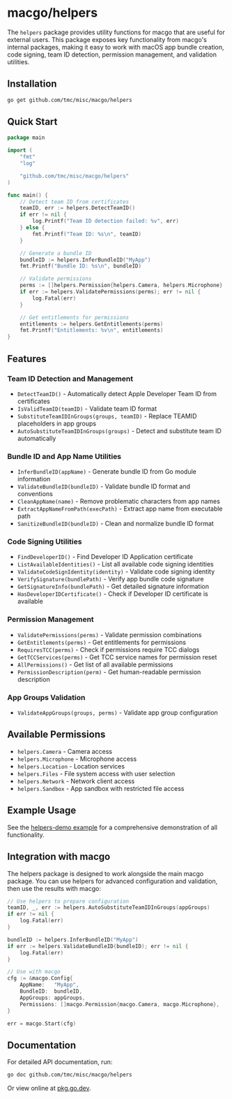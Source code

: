 # macgo/helpers

The `helpers` package provides utility functions for macgo that are useful for external users. This package exposes key functionality from macgo's internal packages, making it easy to work with macOS app bundle creation, code signing, team ID detection, permission management, and validation utilities.

## Installation

```bash
go get github.com/tmc/misc/macgo/helpers
```

## Quick Start

```go
package main

import (
    "fmt"
    "log"

    "github.com/tmc/misc/macgo/helpers"
)

func main() {
    // Detect team ID from certificates
    teamID, err := helpers.DetectTeamID()
    if err != nil {
        log.Printf("Team ID detection failed: %v", err)
    } else {
        fmt.Printf("Team ID: %s\n", teamID)
    }

    // Generate a bundle ID
    bundleID := helpers.InferBundleID("MyApp")
    fmt.Printf("Bundle ID: %s\n", bundleID)

    // Validate permissions
    perms := []helpers.Permission{helpers.Camera, helpers.Microphone}
    if err := helpers.ValidatePermissions(perms); err != nil {
        log.Fatal(err)
    }

    // Get entitlements for permissions
    entitlements := helpers.GetEntitlements(perms)
    fmt.Printf("Entitlements: %v\n", entitlements)
}
```

## Features

### Team ID Detection and Management

- `DetectTeamID()` - Automatically detect Apple Developer Team ID from certificates
- `IsValidTeamID(teamID)` - Validate team ID format
- `SubstituteTeamIDInGroups(groups, teamID)` - Replace TEAMID placeholders in app groups
- `AutoSubstituteTeamIDInGroups(groups)` - Detect and substitute team ID automatically

### Bundle ID and App Name Utilities

- `InferBundleID(appName)` - Generate bundle ID from Go module information
- `ValidateBundleID(bundleID)` - Validate bundle ID format and conventions
- `CleanAppName(name)` - Remove problematic characters from app names
- `ExtractAppNameFromPath(execPath)` - Extract app name from executable path
- `SanitizeBundleID(bundleID)` - Clean and normalize bundle ID format

### Code Signing Utilities

- `FindDeveloperID()` - Find Developer ID Application certificate
- `ListAvailableIdentities()` - List all available code signing identities
- `ValidateCodeSignIdentity(identity)` - Validate code signing identity
- `VerifySignature(bundlePath)` - Verify app bundle code signature
- `GetSignatureInfo(bundlePath)` - Get detailed signature information
- `HasDeveloperIDCertificate()` - Check if Developer ID certificate is available

### Permission Management

- `ValidatePermissions(perms)` - Validate permission combinations
- `GetEntitlements(perms)` - Get entitlements for permissions
- `RequiresTCC(perms)` - Check if permissions require TCC dialogs
- `GetTCCServices(perms)` - Get TCC service names for permission reset
- `AllPermissions()` - Get list of all available permissions
- `PermissionDescription(perm)` - Get human-readable permission description

### App Groups Validation

- `ValidateAppGroups(groups, perms)` - Validate app group configuration

## Available Permissions

- `helpers.Camera` - Camera access
- `helpers.Microphone` - Microphone access
- `helpers.Location` - Location services
- `helpers.Files` - File system access with user selection
- `helpers.Network` - Network client access
- `helpers.Sandbox` - App sandbox with restricted file access

## Example Usage

See the [helpers-demo example](../examples/helpers-demo/) for a comprehensive demonstration of all functionality.

## Integration with macgo

The helpers package is designed to work alongside the main macgo package. You can use helpers for advanced configuration and validation, then use the results with macgo:

```go
// Use helpers to prepare configuration
teamID, _, err := helpers.AutoSubstituteTeamIDInGroups(appGroups)
if err != nil {
    log.Fatal(err)
}

bundleID := helpers.InferBundleID("MyApp")
if err := helpers.ValidateBundleID(bundleID); err != nil {
    log.Fatal(err)
}

// Use with macgo
cfg := &macgo.Config{
    AppName:   "MyApp",
    BundleID:  bundleID,
    AppGroups: appGroups,
    Permissions: []macgo.Permission{macgo.Camera, macgo.Microphone},
}

err = macgo.Start(cfg)
```

## Documentation

For detailed API documentation, run:

```bash
go doc github.com/tmc/misc/macgo/helpers
```

Or view online at [pkg.go.dev](https://pkg.go.dev/github.com/tmc/misc/macgo/helpers).